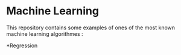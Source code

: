 # Machine Learning

This repository contains some examples of ones of the most known machine learning algorithmes :

*Regression
